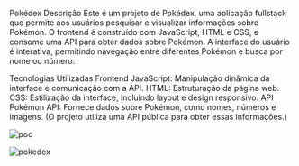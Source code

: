 Pokédex
Descrição
Este é um projeto de Pokédex, uma aplicação fullstack que permite aos usuários pesquisar e visualizar informações sobre Pokémon. O frontend é construído com JavaScript, HTML e CSS, e consome uma API para obter dados sobre Pokémon. A interface do usuário é interativa, permitindo navegação entre diferentes Pokémon e busca por nome ou número.

Tecnologias Utilizadas
Frontend
JavaScript: Manipulação dinâmica da interface e comunicação com a API.
HTML: Estruturação da página web.
CSS: Estilização da interface, incluindo layout e design responsivo.
API
Pokémon API: Fornece dados sobre Pokémon, como nomes, números e imagens. (O projeto utiliza uma API pública para obter essas informações.)

![poo](https://github.com/user-attachments/assets/6594dfdb-70c2-4ad6-84e2-67b3ae3787ba)

![pokedex](https://github.com/user-attachments/assets/6496271a-4a08-4c01-80f7-93fa283353c2)
